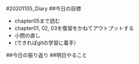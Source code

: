 #20201105_Diary
##今日の目標
- chapter05まで読む
- chapter01, 02, 03を復習をかねてアウトプットする
- 小問の直し
- (できればgitの学習に着手）

##今日の振り返り
##明日やること
